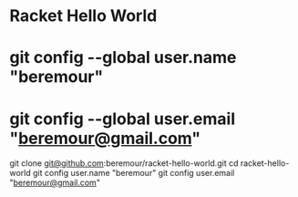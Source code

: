 # Racket Hello World
#
# git config --global user.name "beremour"
# git config --global user.email "beremour@gmail.com"
git clone git@github.com:beremour/racket-hello-world.git
cd racket-hello-world
git config user.name "beremour"
git config user.email "beremour@gmail.com"

